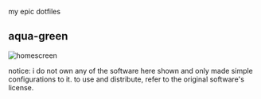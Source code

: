 my epic dotfiles
## aqua-green
![homescreen](https://github.com/user-attachments/assets/01e6b239-41a9-443e-98b8-f0c2165c1d7d)

notice:
i do not own any of the software here shown and only made simple configurations to it. to use and distribute, refer to the original software's license.

